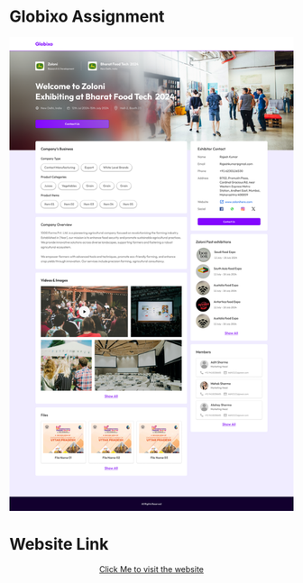 
# Globixo Assignment

<div align="center">
  <a href="https://ibb.co/2KTdMbh">
    <img src="src/images/Assignment-Desktop-View.png" alt="globixo">
  </a>
</div>

# Website Link

<div align="center">
  <a href="https://globixo-assignment.onrender.com/">
    Click Me to visit the website
  </a>
</div>


